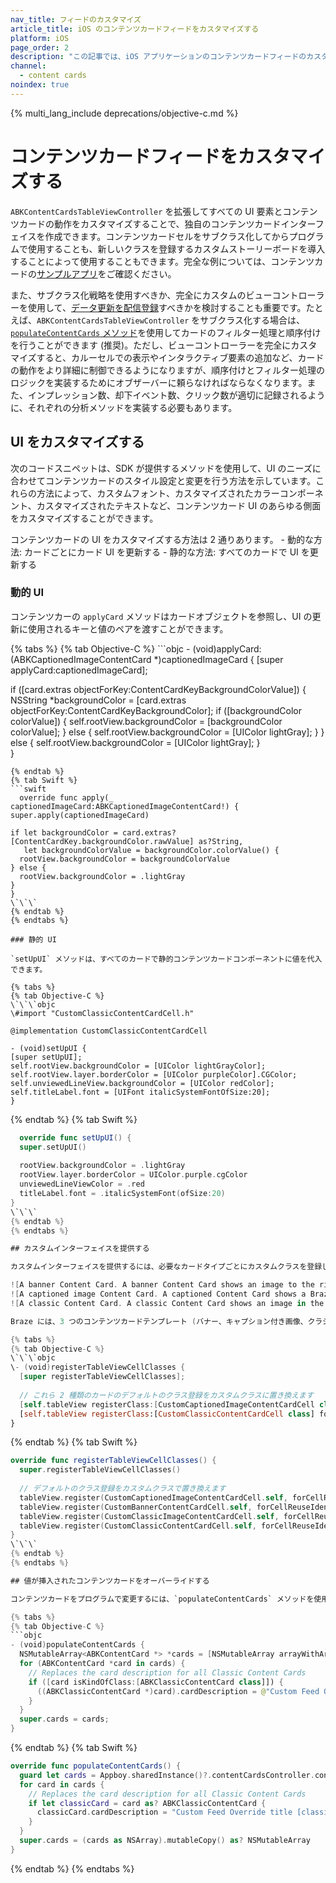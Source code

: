 ```yaml
---
nav_title: フィードのカスタマイズ
article_title: iOS のコンテンツカードフィードをカスタマイズする
platform: iOS
page_order: 2
description: "この記事では、iOS アプリケーションのコンテンツカードフィードのカスタマイズオプションについて説明します。"
channel:
  - content cards
noindex: true
---
```


{% multi_lang_include deprecations/objective-c.md %}

# コンテンツカードフィードをカスタマイズする

`ABKContentCardsTableViewController` を拡張してすべての UI 要素とコンテンツカードの動作をカスタマイズすることで、独自のコンテンツカードインターフェイスを作成できます。コンテンツカードセルをサブクラス化してからプログラムで使用することも、新しいクラスを登録するカスタムストーリーボードを導入することによって使用することもできます。完全な例については、コンテンツカードの[サンプルアプリ](https://github.com/Appboy/appboy-ios-sdk/tree/master/Samples/ContentCards/BrazeContentCardsSampleApp)をご確認ください。 

また、サブクラス化戦略を使用すべきか、完全にカスタムのビューコントローラーを使用して、[データ更新を配信登録]({{site.baseurl}}/developer_guide/platform_integration_guides/ios/content_cards/integration/)すべきかを検討することも重要です。たとえば、`ABKContentCardsTableViewController` をサブクラス化する場合は、[`populateContentCards` メソッド](#overriding-populated-content-cards)を使用してカードのフィルター処理と順序付けを行うことができます (推奨)。ただし、ビューコントローラーを完全にカスタマイズすると、カルーセルでの表示やインタラクティブ要素の追加など、カードの動作をより詳細に制御できるようになりますが、順序付けとフィルター処理のロジックを実装するためにオブザーバーに頼らなければならなくなります。また、インプレッション数、却下イベント数、クリック数が適切に記録されるように、それぞれの分析メソッドを実装する必要もあります。

## UI をカスタマイズする

次のコードスニペットは、SDK が提供するメソッドを使用して、UI のニーズに合わせてコンテンツカードのスタイル設定と変更を行う方法を示しています。これらの方法によって、カスタムフォント、カスタマイズされたカラーコンポーネント、カスタマイズされたテキストなど、コンテンツカード UI のあらゆる側面をカスタマイズすることができます。 

コンテンツカードの UI をカスタマイズする方法は 2 通りあります。
\- 動的な方法: カードごとにカード UI を更新する
\- 静的な方法: すべてのカードで UI を更新する

### 動的 UI

コンテンツカーの `applyCard` メソッドはカードオブジェクトを参照し、UI の更新に使用されるキーと値のペアを渡すことができます。

{% tabs %}
{% tab Objective-C %}
\`\`\`objc
\- (void)applyCard:(ABKCaptionedImageContentCard \*)captionedImageCard {
  [super applyCard:captionedImageCard];    
 
  if ([card.extras objectForKey:ContentCardKeyBackgroundColorValue]) {
NSString *backgroundColor = [card.extras objectForKey:ContentCardKeyBackgroundColor];
if ([backgroundColor colorValue]) {
self.rootView.backgroundColor = [backgroundColor colorValue];
} else {
    self.rootView.backgroundColor = [UIColor lightGray];
    }
      } else {
    self.rootView.backgroundColor = [UIColor lightGray];
      }  
    }
  ```
{% endtab %}
{% tab Swift %}
```swift
    override func apply(_ captionedImageCard:ABKCaptionedImageContentCard!) {
  super.apply(captionedImageCard)         
 
  if let backgroundColor = card.extras?[ContentCardKey.backgroundColor.rawValue] as?String,
     let backgroundColorValue = backgroundColor.colorValue() {
    rootView.backgroundColor = backgroundColorValue
  } else {
    rootView.backgroundColor = .lightGray
  }
}
\`\`\`
{% endtab %}
{% endtabs %}

### 静的 UI

`setUpUI` メソッドは、すべてのカードで静的コンテンツカードコンポーネントに値を代入できます。

{% tabs %}
{% tab Objective-C %}
\`\`\`objc
\#import "CustomClassicContentCardCell.h"  
 
@implementation CustomClassicContentCardCell
 
- (void)setUpUI {
[super setUpUI];
self.rootView.backgroundColor = [UIColor lightGrayColor];
self.rootView.layer.borderColor = [UIColor purpleColor].CGColor;
self.unviewedLineView.backgroundColor = [UIColor redColor];
self.titleLabel.font = [UIFont italicSystemFontOfSize:20];
}
  ```
{% endtab %}
{% tab Swift %}
```swift
  override func setUpUI() {
  super.setUpUI()
     
  rootView.backgroundColor = .lightGray
  rootView.layer.borderColor = UIColor.purple.cgColor
  unviewedLineViewColor = .red
  titleLabel.font = .italicSystemFont(ofSize:20)
}
\`\`\`
{% endtab %}
{% endtabs %}

## カスタムインターフェイスを提供する

カスタムインターフェイスを提供するには、必要なカードタイプごとにカスタムクラスを登録します。 

![A banner Content Card. A banner Content Card shows an image to the right of the banner with the text "Thanks for downloading Braze Demo!".]({% image_buster /assets/img/interface1.png %}){: style="max-width:35%;margin-left:15px;"}
![A captioned image Content Card. A captioned Content Card shows a Braze image with the caption overlaid across the bottom "Thanks for downloading Braze Demo!". ]({% image_buster /assets/img/interface2.png %}){: style="max-width:25%;margin-left:15px;"}
![A classic Content Card. A classic Content Card shows an image in the center of the card with the words "Thanks for downloading Braze Demo" underneath.]({% image_buster /assets/img/interface3.png %}){: style="max-width:18%;margin-left:15px;"}

Braze には、3 つのコンテンツカードテンプレート (バナー、キャプション付き画像、クラシック) が用意されています。または、独自のカスタムインターフェイスを提供する場合は、次のコードスニペットを参照してください。

{% tabs %}
{% tab Objective-C %}
\`\`\`objc
\- (void)registerTableViewCellClasses {
  [super registerTableViewCellClasses];
 
  // これら 2 種類のカードのデフォルトのクラス登録をカスタムクラスに置き換えます
  [self.tableView registerClass:[CustomCaptionedImageContentCardCell class] forCellReuseIdentifier:@"ABKCaptionedImageContentCardCell"];
  [self.tableView registerClass:[CustomClassicContentCardCell class] forCellReuseIdentifier:@"ABKClassicCardCell"];
}
```
{% endtab %}
{% tab Swift %}
```swift
override func registerTableViewCellClasses() {
  super.registerTableViewCellClasses()
     
  // デフォルトのクラス登録をカスタムクラスで置き換えます
  tableView.register(CustomCaptionedImageContentCardCell.self, forCellReuseIdentifier:"ABKCaptionedImageContentCardCell")
  tableView.register(CustomBannerContentCardCell.self, forCellReuseIdentifier:"ABKBannerContentCardCell")
  tableView.register(CustomClassicImageContentCardCell.self, forCellReuseIdentifier:"ABKClassicImageCardCell")
  tableView.register(CustomClassicContentCardCell.self, forCellReuseIdentifier:"ABKClassicCardCell")
}
\`\`\`
{% endtab %}
{% endtabs %}

## 値が挿入されたコンテンツカードをオーバーライドする

コンテンツカードをプログラムで変更するには、`populateContentCards` メソッドを使用します。

{% tabs %}
{% tab Objective-C %}
```objc
- (void)populateContentCards {
  NSMutableArray<ABKContentCard *> *cards = [NSMutableArray arrayWithArray:[Appboy.sharedInstance.contentCardsController getContentCards]];
  for (ABKContentCard *card in cards) {
    // Replaces the card description for all Classic Content Cards
    if ([card isKindOfClass:[ABKClassicContentCard class]]) {
      ((ABKClassicContentCard *)card).cardDescription = @"Custom Feed Override title [classic cards only]!";
    }
  }
  super.cards = cards;
}
```
{% endtab %}
{% tab Swift %}
```swift
override func populateContentCards() {
  guard let cards = Appboy.sharedInstance()?.contentCardsController.contentCards else { return }
  for card in cards {
    // Replaces the card description for all Classic Content Cards
    if let classicCard = card as? ABKClassicContentCard {
      classicCard.cardDescription = "Custom Feed Override title [classic cards only]!"
    }
  }
  super.cards = (cards as NSArray).mutableCopy() as? NSMutableArray
}
```
{% endtab %}
{% endtabs %}